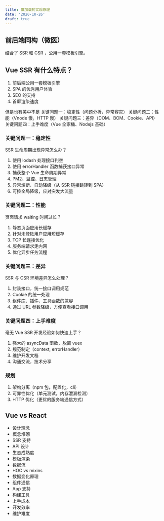 ```yaml
---
title: 懒加载的实现原理
date: '2020-10-26'
draft: true
---
```


## 前后端同构（微医）

结合了 SSR 和 CSR ，公用一套模板引擎。

## Vue SSR 有什么特点？

1. 前后端公用一套模板引擎
2. SPA 的优秀用户体验
3. SEO 的支持
4. 首屏渲染速度

但是也有美中不足
关键问题一：稳定性（问题分析，异常容灾）
关键问题二：性能（Vnode 慢，HTTP 慢）
关键问题三：差异（DOM、BOM、Cookie、API）
关键问题四：上手难度（Vue 全家桶、Nodejs 基础）

### 关键问题一：稳定性

SSR 生命周期出现异常怎么办？

1. 使用 lodash 处理接口判空
2. 使用 errorHandler 函数捕获接口异常
3. 捕获整个 Vue 生命周期异常
4. PM2、监控、日志管理
5. 异常熔断、自动降级（从 SSR 链接跳转到 SPA）
6. 可控全局降级，应对突发大流量

### 关键问题二：性能

页面请求 waiting 时间过长？

1. 静态页面应用长缓存
2. 针对未登陆用户应用短缓存
3. TCP 长连接优化
4. 服务端请求走内网
5. 优化异步任务流程

### 关键问题三：差异

SSR 与 CSR 环境差异怎么处理？

1. 封装接口，统一接口调用规范
2. Cookie 的统一处理
3. 组件库、插件、工具函数的兼容
4. 通过 URL 参数降级，方便查看接口调用

### 关键问题四：上手难度

毫无 Vue SSR 开发经验如何快速上手？

1. 强大的 asyncData 函数，脱离 vuex
2. 规范制定（context, errorHandler）
3. 维护开发文档
4. 沟通交流，技术分享

### 规划

1. 架构分离（npm 包，配置化，cli）
2. 可靠性优化（单元测试，内存泄漏检测）
3. HTTP 优化（更优的服务端通信方式）

## Vue vs React

- 设计理念
- 概念堆砌
- SSR 支持
- API 设计
- 生态成熟度
- 模板渲染
- 数据流
- HOC vs mixins
- 数据变化原理
- 组件通信
- App 支持
- 构建工具
- 上手成本
- 开发效率
- 维护难度
